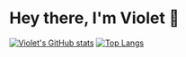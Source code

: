 # Hey there, I'm Violet 👋

[![Violet's GitHub stats](https://github-readme-stats.vercel.app/api?username=thegreatviolet&theme=radical)](https://github.com/anuraghazra/github-readme-stats) [![Top Langs](https://github-readme-stats.vercel.app/api/top-langs/?username=thegreatviolet&theme=radical&layout=compact&exclude_repo=Dotfiles)](https://github.com/anuraghazra/github-readme-stats)
